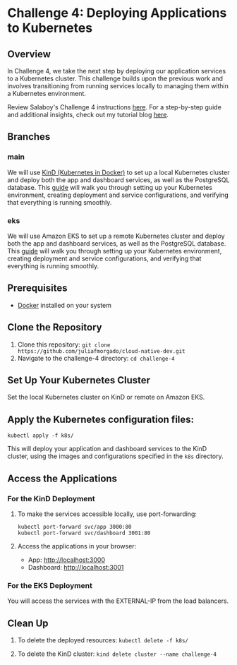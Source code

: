 # Challenge 4: Deploying Applications to Kubernetes

## Overview
In Challenge 4, we take the next step by deploying our application services to a Kubernetes cluster. This challenge builds upon the previous work and involves transitioning from running services locally to managing them within a Kubernetes environment.

Review Salaboy's Challenge 4 instructions [here](https://github.com/salaboy/cloud-native-dev/blob/main/4/README.md).
For a step-by-step guide and additional insights, check out my tutorial blog [here](https://www.juliafmorgado.com/posts/challenge-4-getting-your-app-to-kubernetes-with-kind/).

## Branches

### main
We will use [KinD (Kubernetes in Docker)](https://kind.sigs.k8s.io/) to set up a local Kubernetes cluster and deploy both the app and dashboard services, as well as the PostgreSQL database. This [guide](https://www.juliafmorgado.com/posts/challenge-4-getting-your-app-to-kubernetes-with-kind/) will walk you through setting up your Kubernetes environment, creating deployment and service configurations, and verifying that everything is running smoothly.

### eks
We will use Amazon EKS to set up a remote Kubernetes cluster and deploy both the app and dashboard services, as well as the PostgreSQL database. This [guide](https://www.juliafmorgado.com/posts/challenge-4-getting-your-app-to-kubernetes-with-amazon-eks/) will walk you through setting up your Kubernetes environment, creating deployment and service configurations, and verifying that everything is running smoothly.

## Prerequisites
- [Docker](https://docs.docker.com/get-docker/) installed on your system

## Clone the Repository
1. Clone this repository: `git clone https://github.com/juliafmorgado/cloud-native-dev.git`
2. Navigate to the challenge-4 directory: `cd challenge-4`

## Set Up Your Kubernetes Cluster
Set the local Kubernetes cluster on KinD or remote on Amazon EKS.

## Apply the Kubernetes configuration files:
`kubectl apply -f k8s/`

This will deploy your application and dashboard services to the KinD cluster, using the images and configurations specified in the `k8s` directory.

## Access the Applications
### For the KinD Deployment
1. To make the services accessible locally, use port-forwarding:
    ```
    kubectl port-forward svc/app 3000:80
    kubectl port-forward svc/dashboard 3001:80
    ```

2. Access the applications in your browser:
    - App: [http://localhost:3000](http://localhost:3000)
    - Dashboard: [http://localhost:3001](http://localhost:3001)

### For the EKS Deployment
You will access the services with the EXTERNAL-IP from the load balancers.

## Clean Up
1. To delete the deployed resources: `kubectl delete -f k8s/`

2. To delete the KinD cluster: `kind delete cluster --name challenge-4`




